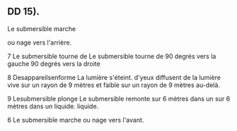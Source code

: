 ## DD 15).


Le submersible marche

ou nage vers l'arrière.

7 Le submersible tourne de Le submersible tourne de
90 degrés vers la gauche 90 degrés vers la droite

8  Desappareilsenforme La lumière s'éteint.
d'yeux diffusent de la
lumière vive sur un rayon
de 9 mètres et faible sur
un rayon de 9 mètres
au-delà.

9  Lesubmersible plonge Le submersible remonte
sur 6 mètres dans un sur 6 mètres dans un
liquide. liquide.

6 Le submersible marche
ou nage vers l'avant.
